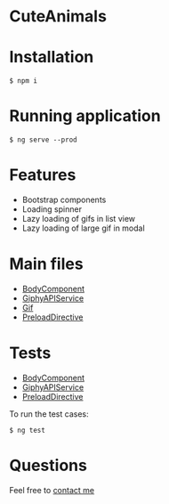 # CuteAnimals

# Installation

```
$ npm i
```

# Running application

```
$ ng serve --prod
```

# Features

- Bootstrap components
- Loading spinner
- Lazy loading of gifs in list view
- Lazy loading of large gif in modal

# Main files

- [BodyComponent](src/app/core/body/body.component.ts)
- [GiphyAPIService](src/app/core/services/giphy-api.service.ts)
- [Gif](src/app/core/models/gif.ts)
- [PreloadDirective](src/app/core/directives/preload.directive.ts)

# Tests

- [BodyComponent](src/app/core/body/body.component.spec.ts)
- [GiphyAPIService](src/app/core/services/giphy-api.service.spec.ts)
- [PreloadDirective](src/app/core/directives/preload.directive.spec.ts)

To run the test cases:

```
$ ng test
```

# Questions

Feel free to [contact me](mailto:conor@macaoidh.ie)
